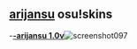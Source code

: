 ## [arijansu](https://osu.ppy.sh/users/16132143) osu!skins
-[**-arijansu 1.0v**](https://github.com/arijanus/arijansuosuskins/raw/main/-%20arijansu%20v1.0.osk)![screenshot097](https://user-images.githubusercontent.com/84270330/120184824-14de8e00-c21a-11eb-8870-b65518aef99b.jpg)


